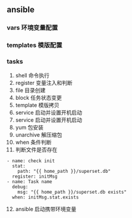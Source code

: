 ## ansible
### vars 环境变量配置
### templates 模版配置
### tasks
1. shell 命令执行
2. register 变量注入和判断
3. file 目录创建
4. block 任务状态变更
5. template 模版拷贝
6. service 启动并设置开机启动
7. service 启动并设置开机启动
8. yum 包安装
9. unarchive 解压缩包
10. when 条件判断
11. 判断文件是否存在
```  
- name: check init
  stat:
    path: "{{ home_path }}/superset.db"
  register: initMsg
- name: Task name
  debug:
    msg: "{{ home_path }}/superset.db exists"
  when: initMsg.stat.exists
```
12. ansible 启动携带环境变量
